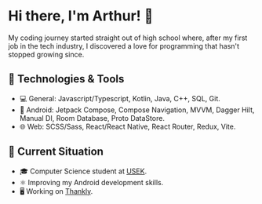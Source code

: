 # Hi there, I'm Arthur! 👋

My coding journey started straight out of high school where, after my first job in the tech industry, I discovered a love for programming that hasn't stopped growing since.

## 🔧 Technologies & Tools

- 💻 General: Javascript/Typescript, Kotlin, Java, C++, SQL, Git.
- 🤖 Android: Jetpack Compose, Compose Navigation, MVVM, Dagger Hilt, Manual DI, Room Database, Proto DataStore.
- 🌐 Web: SCSS/Sass, React/React Native, React Router, Redux, Vite.

## 🌱 Current Situation

- 🎓 Computer Science student at [USEK](https://www.usek.edu.lb/en/home).
- ⚛️ Improving my Android development skills.
- 🖥️ Working on [Thankly](https://github.com/ArthurKasparian/thankly).
